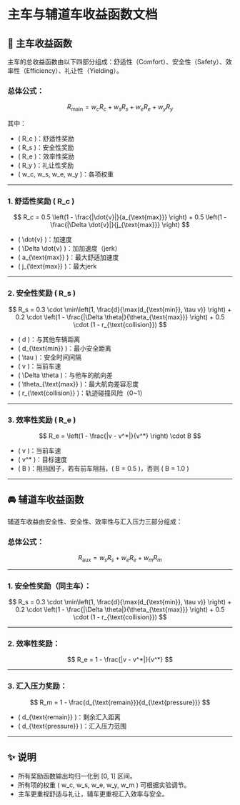 # 主车与辅道车收益函数文档

## 🚗 主车收益函数

主车的总收益函数由以下四部分组成：舒适性（Comfort）、安全性（Safety）、效率性（Efficiency）、礼让性（Yielding）。

### 总体公式：

$$
R_{\text{main}} = w_c R_c + w_s R_s + w_e R_e + w_y R_y
$$

其中：

- \( R_c \)：舒适性奖励
- \( R_s \)：安全性奖励
- \( R_e \)：效率性奖励
- \( R_y \)：礼让性奖励
- \( w_c, w_s, w_e, w_y \)：各项权重

---

### 1. 舒适性奖励 \( R_c \)

$$
R_c = 0.5 \left(1 - \frac{|\dot{v}|}{a_{\text{max}}} \right) + 0.5 \left(1 - \frac{|\Delta \dot{v}|}{j_{\text{max}}} \right)
$$

- \( \dot{v} \)：加速度
- \( \Delta \dot{v} \)：加加速度（jerk）
- \( a_{\text{max}} \)：最大舒适加速度
- \( j_{\text{max}} \)：最大jerk

---

### 2. 安全性奖励 \( R_s \)

$$
R_s = 0.3 \cdot \min\left(1, \frac{d}{\max(d_{\text{min}}, \tau v)} \right) + 0.2 \cdot \left(1 - \frac{|\Delta \theta|}{\theta_{\text{max}}} \right) + 0.5 \cdot (1 - r_{\text{collision}})
$$

- \( d \)：与其他车辆距离
- \( d_{\text{min}} \)：最小安全距离
- \( \tau \)：安全时间间隔
- \( v \)：当前车速
- \( \Delta \theta \)：与他车的航向差
- \( \theta_{\text{max}} \)：最大航向差容忍度
- \( r_{\text{collision}} \)：轨迹碰撞风险（0~1）

---

### 3. 效率性奖励 \( R_e \)

$$
R_e = \left(1 - \frac{|v - v^*|}{v^*} \right) \cdot B
$$

- \( v \)：当前车速
- \( v^* \)：目标速度
- \( B \)：阻挡因子，若有前车阻挡，\( B = 0.5 \)，否则 \( B = 1.0 \)

---

## 🚘 辅道车收益函数

辅道车收益由安全性、安全性、效率性与汇入压力三部分组成：

### 总体公式：

$$
R_{\text{aux}} = w_s R_s + w_e R_e + w_m R_m
$$

---

### 1. 安全性奖励（同主车）：

$$
R_s = 0.3 \cdot \min\left(1, \frac{d}{\max(d_{\text{min}}, \tau v)} \right) + 0.2 \cdot \left(1 - \frac{|\Delta \theta|}{\theta_{\text{max}}} \right) + 0.5 \cdot (1 - r_{\text{collision}})
$$

---

### 2. 效率性奖励：

$$
R_e = 1 - \frac{|v - v^*|}{v^*}
$$

---

### 3. 汇入压力奖励：

$$
R_m = 1 - \frac{d_{\text{remain}}}{d_{\text{pressure}}}
$$

- \( d_{\text{remain}} \)：剩余汇入距离
- \( d_{\text{pressure}} \)：汇入压力范围

---

## ✨ 说明

- 所有奖励函数输出均归一化到 [0, 1] 区间。
- 所有项的权重 \( w_c, w_s, w_e, w_y, w_m \) 可根据实验调节。
- 主车更重视舒适与礼让，辅车更重视汇入效率与安全。

